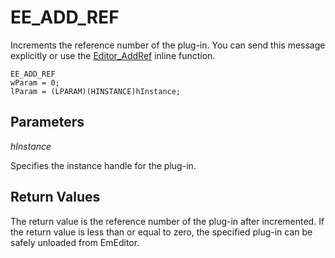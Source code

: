 # EE\_ADD\_REF

Increments the reference number of the plug-in. You can send this message
explicitly or use the [Editor\_AddRef](../macro/editor_addref) inline function.

```
EE_ADD_REF
wParam = 0;
lParam = (LPARAM)(HINSTANCE)hInstance;
```

## Parameters

_hInstance_

Specifies the instance handle for the plug-in.

## Return Values

The return value is the reference number of the plug-in after incremented.
If the return value is less than or equal to zero, the specified plug-in can
be safely unloaded from EmEditor.

